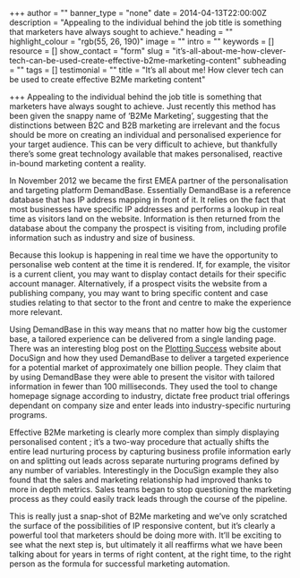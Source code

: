 +++
author = ""
banner_type = "none"
date = 2014-04-13T22:00:00Z
description = "Appealing to the individual behind the job title is something that marketers have always sought to achieve."
heading = ""
highlight_colour = "rgb(55, 26, 190)"
image = ""
intro = ""
keywords = []
resource = []
show_contact = "form"
slug = "it’s-all-about-me-how-clever-tech-can-be-used-create-effective-b2me-marketing-content"
subheading = ""
tags = []
testimonial = ""
title = "It’s all about me! How clever tech can be used to create effective B2Me marketing content"

+++
Appealing to the individual behind the job title is something that marketers have always sought to achieve. Just recently this method has been given the snappy name of ‘B2Me Marketing’, suggesting that the distinctions between B2C and B2B marketing are irrelevant and the focus should be more on creating an individual and personalised experience for your target audience. This can be very difficult to achieve, but thankfully there’s some great technology available that makes personalised, reactive in-bound marketing content a reality.

In November 2012 we became the first EMEA partner of the personalisation and targeting platform DemandBase. Essentially DemandBase is a reference database that has IP address mapping in front of it. It relies on the fact that most businesses have specific IP addresses and performs a lookup in real time as visitors land on the website. Information is then returned from the database about the company the prospect is visiting from, including profile information such as industry and size of business.

Because this lookup is happening in real time we have the opportunity to personalise web content at the time it is rendered. If, for example, the visitor is a current client, you may want to display contact details for their specific account manager. Alternatively, if a prospect visits the website from a publishing company, you may want to bring specific content and case studies relating to that sector to the front and centre to make the experience more relevant.

Using DemandBase in this way means that no matter how big the customer base, a tailored experience can be delivered from a single landing page. There was an interesting blog post on the [Plotting Success](http://plotting-success.softwareadvice.com/how-docusign-targets-1-billion-leads-0214/) website about DocuSign and how they used DemandBase to deliver a targeted experience for a potential market of approximately one billion people. They claim that by using DemandBase they were able to present the visitor with tailored information in fewer than 100 milliseconds. They used the tool to change homepage signage according to industry, dictate free product trial offerings dependant on company size and enter leads into industry-specific nurturing programs.

Effective B2Me marketing is clearly more complex than simply displaying personalised content ; it’s a two-way procedure that actually shifts the entire lead nurturing process by capturing business profile information early on and splitting out leads across separate nurturing programs defined by any number of variables. Interestingly in the DocuSign example they also found that the sales and marketing relationship had improved thanks to more in depth metrics. Sales teams began to stop questioning the marketing process as they could easily track leads through the course of the pipeline.

This is really just a snap-shot of B2Me marketing and we’ve only scratched the surface of the possibilities of IP responsive content, but it’s clearly a powerful tool that marketers should be doing more with. It’ll be exciting to see what the next step is, but ultimately it all reaffirms what we have been talking about for years in terms of right content, at the right time, to the right person as the formula for successful marketing automation.